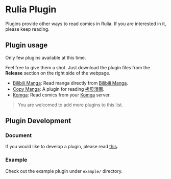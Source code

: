 # Rulia Plugin

Plugins provide other ways to read comics in Rulia. If you are interested in it, please keep reading.

## Plugin usage

Only few plugins available at this time. 

Feel free to give them a shot. Just download the plugin files from the **Release** section on the right side of the webpage.

 - [Bilibili Manga](https://github.com/RuliaReader/plugin.bilibili-manga): Read manga directly from [Bilibili Manga](https://manga.bilibili.com).
 - [Copy Manga](https://github.com/RuliaReader/plugin.CopyManga): A plugin for reading [拷贝漫画](https://www.mangacopy.com/).
 - [Komga](https://github.com/RuliaReader/plugin.komga): Read comics from your [Komga](https://komga.org/) server.

> You are welcomed to add more plugins to this list.

## Plugin Development

### Document

If you would like to develop a plugin, please read [this](https://github.com/LancerComet/RuliaReader/wiki/Plugin).

### Example

Check out the example plugin under `example/` directory.
